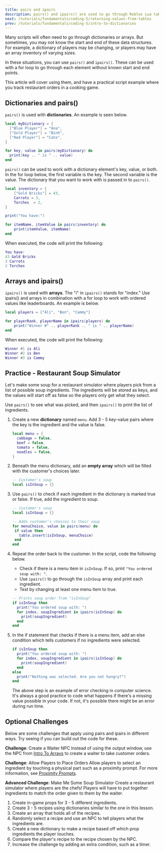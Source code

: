```yaml
---
title: pairs and ipairs
description: pairs() and ipairs() are used to go through Roblox Lua tables. This lesson covers how to code them for a script and when to use them.
next: /tutorials/fundamentals/coding-5/returning-values-from-tables
prev: /tutorials/fundamentals/coding-5/intro-to-dictionaries
---
```


Many scripts will often need to go through dictionaries or arrays. But sometimes, you may not know the start and end of these data structures. For example, a dictionary of players may be changing, or players may have an array inventory of varying sizes.

In these situations, you can use `pairs()` and `ipairs()`. These can be used with a for loop to go through each element without known start and end points.

This article will cover using them, and have a practical script example where you track restaurant orders in a cooking game.

## Dictionaries and pairs()

`pairs()` is used with **dictionaries**. An example is seen below.

```lua
local myDictionary = {
  ["Blue Player"] = "Ana",
  ["Gold Player"] = "Binh",
  ["Red Player"] = "Cate",
}

for key, value in pairs(myDictionary) do
  print(key .. " is " .. value)
end
```

`pairs()` can be used to work with a dictionary element's key, value, or both. In the for loop below, the first variable is the key. The second variable is the value. The dictionary that you want to work with is passed in to `pairs()`.

```lua
local inventory = {
    ["Gold Bricks"] = 43,
    Carrots = 3,
    Torches  = 2,
}

print("You have:")

for itemName, itemValue in pairs(inventory) do
    print(itemValue, itemName)
end
```

When executed, the code will print the following:

```lua
You have:
43 Gold Bricks
3 Carrots
2 Torches
```

## Arrays and ipairs()

`ipairs()` is used with **arrays**. The "i" in `ipairs()` stands for "index." Use ipairs() and arrays in combination with a for loop to work with ordered values like leaderboards. An example is below.

```lua
local players = {"Ali", "Ben", "Cammy"}

for playerRank, playerName in ipairs(players) do
    print("Winner #" .. playerRank .. " is " .. playerName)
end
```

When executed, the code will print the following:

```lua
Winner #1 is Ali
Winner #2 is Ben
Winner #3 is Cammy
```

## Practice - Restaurant Soup Simulator

Let's make some soup for a restaurant simulator where players pick from a list of possible soup ingredients. The ingredients will be stored as keys, and the values will start off as false so the players only get what they select.

Use `pairs()` to see what was picked, and then `ipairs()` to print the list of ingredients.

1. Create a new **dictionary** named `menu`. Add 3 - 5 key-value pairs where the key is the ingredient and the value is false.

   ```lua
   local menu = {
     cabbage = false,
     beef = false,
     tomato = false,
     noodles = false,
   }
   ```

2. Beneath the menu dictionary, add an **empty array** which will be filled with the customer's choices later.

   ```lua
   -- Customer's soup
   local isInSoup = {}
   ```

3. Use `pairs()` to check if each ingredient in the dictionary is marked true or false. If true, add the ingredient to soup.

   ```lua
   -- Customer's soup
   local isInSoup = {}

   -- Adds customer's choices to their soup
   for menuChoice, value in pairs(menu) do
    if value then
      table.insert(isInSoup, menuChoice)
    end
   end
   ```

4. Repeat the order back to the customer. In the script, code the following below.

   - Check if there is a menu item in `isInSoup`. If so, print `"You ordered soup with: "`.
   - Use `ipairs()` to go through the `isInSoup` array and print each ingredient.
   - Test by changing at least one menu item to true.

   ```lua
   -- Prints soup order from "isInSoup"
   if isInSoup then
     print("You ordered soup with: ")
     for index, soupIngredient in ipairs(isInSoup) do
       print(soupIngredient)
     end
   end
   ```

5. In the if statement that checks if there is a menu item, add an else condition which tells customers if no ingredients were selected.

   ```lua
   if isInSoup then
     print("You ordered soup with: ")
     for index, soupIngredient in ipairs(isInSoup) do
       print(soupIngredient)
     end
   else
     print("Nothing was selected. Are you not hungry?")
   end
   ```

   <Alert severity="info">
   The above step is an example of error checking in computer science. It's always a good practice to code what happens if there's a missing value possible in your code. If not, it's possible there might be an error during run time.
   </Alert>

## Optional Challenges

Below are some challenges that apply using pairs and ipairs in different ways. Try seeing if you can build out the code for these.

**Challenge**: Create a Waiter NPC
Instead of using the output window, use the NPC from [Intro To Arrays](../coding-5/intro-to-arrays.md) to create a waiter to take customer orders.

**Challenge**: Allow Players to Place Orders
Allow players to select an ingredient by touching a physical part such as a proximity prompt. For more information, see [Proximity Prompts](../../../ui/proximity-prompts.md).

**Advanced Challenge**: Make Me Some Soup Simulator
Create a restaurant simulator where players are the chefs! Players will have to put together ingredients to match the order given to them by the waiter.

1. Create in-game props for 3 - 5 different ingredients.
2. Create 3 - 5 recipes using dictionaries similar to the one in this lesson.
3. Create an array that holds all of the recipes.
4. Randomly select a recipe and use an NPC to tell players what the ingredients are.
5. Create a new dictionary to make a recipe based off which prop ingredients the player touches.
6. Compare the player's recipe to the recipe chosen by the NPC.
7. Increase the challenge by adding an extra condition, such as a timer.

